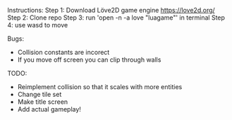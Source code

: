 Instructions:
  Step 1: Download Löve2D game engine https://love2d.org/
  Step 2: Clone repo
  Step 3: run 'open -n -a love "luagame"' in terminal
  Step 4: use wasd to move

Bugs:
 - Collision constants are incorect
 - If you move off screen you can clip through walls

TODO:
 - Reimplement collision so that it scales with more entities
 - Change tile set
 - Make title screen
 - Add actual gameplay!
